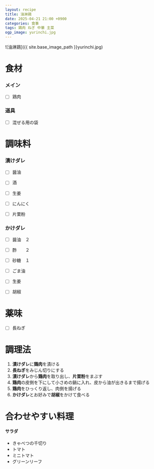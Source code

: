 ```yaml
---
layout: recipe
title: 油淋鶏
date: 2025-04-21 21:00 +0900
categories: 食事
tags: 鶏肉 ねぎ 中華 主菜
ogp_image: yurinchi.jpg
---
```

![油淋鶏]({{ site.base_image_path }}yurinchi.jpg)

# 食材
### メイン
- [ ] 鶏肉

### 道具
- [ ] 混ぜる用の袋

# 調味料
### 漬けダレ
- [ ] 醤油
- [ ] 酒
- [ ] 生姜
- [ ] にんにく

- [ ] 片栗粉

### かけダレ
- [ ] 醤油　２
- [ ] 酢　　２
- [ ] 砂糖　１
- [ ] ごま油
- [ ] 生姜

- [ ] 胡椒

# 薬味
- [ ] 長ねぎ

# 調理法
1. **漬けダレ**に**鶏肉**を漬ける
2. **長ねぎ**をみじん切りにする
3. **漬けダレ**から**鶏肉**を取り出し、**片栗粉**をまぶす
4. **鶏肉**の皮側を下にして小さめの鍋に入れ、皮から油が出きるまで揚げる
5. **鶏肉**をひっくり返し、肉側を揚げる
6. **かけダレ**とお好みで**胡椒**をかけて食べる

# 合わせやすい料理
#### サラダ
- きゃべつの千切り
- トマト
- ミニトマト
- グリーンリーフ